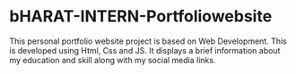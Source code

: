 # bHARAT-INTERN-Portfoliowebsite
This personal portfolio website project  is based on Web Development. This is developed using Html, Css and JS. It displays a brief information about my education and skill along with my social media links.
